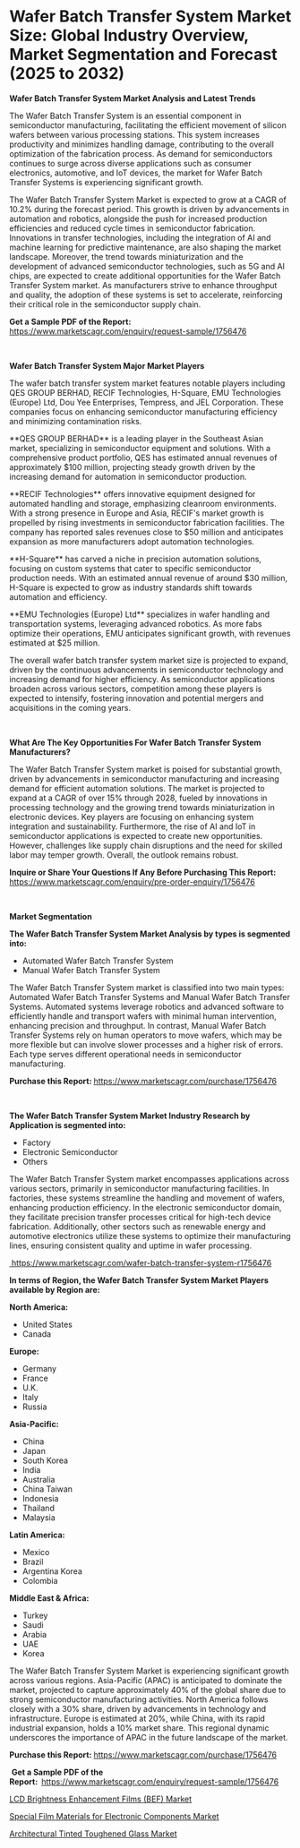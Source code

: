 <p><h1>Wafer Batch Transfer System Market Size: Global Industry Overview, Market Segmentation and Forecast (2025 to 2032)</h1></p><p><strong>Wafer Batch Transfer System Market Analysis and Latest Trends</strong></p>
<p><p>The Wafer Batch Transfer System is an essential component in semiconductor manufacturing, facilitating the efficient movement of silicon wafers between various processing stations. This system increases productivity and minimizes handling damage, contributing to the overall optimization of the fabrication process. As demand for semiconductors continues to surge across diverse applications such as consumer electronics, automotive, and IoT devices, the market for Wafer Batch Transfer Systems is experiencing significant growth.</p><p>The Wafer Batch Transfer System Market is expected to grow at a CAGR of 10.2% during the forecast period. This growth is driven by advancements in automation and robotics, alongside the push for increased production efficiencies and reduced cycle times in semiconductor fabrication. Innovations in transfer technologies, including the integration of AI and machine learning for predictive maintenance, are also shaping the market landscape. Moreover, the trend towards miniaturization and the development of advanced semiconductor technologies, such as 5G and AI chips, are expected to create additional opportunities for the Wafer Batch Transfer System market. As manufacturers strive to enhance throughput and quality, the adoption of these systems is set to accelerate, reinforcing their critical role in the semiconductor supply chain.</p></p>
<p><strong>Get a Sample PDF of the Report:&nbsp;</strong> <a href="https://www.marketscagr.com/enquiry/request-sample/1756476?utm_campaign=2136&utm_medium=2&utm_source=Github&utm_content=ia&utm_term=06042025&utm_id=wafer-batch-transfer-system">https://www.marketscagr.com/enquiry/request-sample/1756476</a></p>
<p>&nbsp;</p>
<p><strong>Wafer Batch Transfer System Major Market Players</strong></p>
<p><p>The wafer batch transfer system market features notable players including QES GROUP BERHAD, RECIF Technologies, H-Square, EMU Technologies (Europe) Ltd, Dou Yee Enterprises, Tempress, and JEL Corporation. These companies focus on enhancing semiconductor manufacturing efficiency and minimizing contamination risks.</p><p>**QES GROUP BERHAD** is a leading player in the Southeast Asian market, specializing in semiconductor equipment and solutions. With a comprehensive product portfolio, QES has estimated annual revenues of approximately $100 million, projecting steady growth driven by the increasing demand for automation in semiconductor production.</p><p>**RECIF Technologies** offers innovative equipment designed for automated handling and storage, emphasizing cleanroom environments. With a strong presence in Europe and Asia, RECIF's market growth is propelled by rising investments in semiconductor fabrication facilities. The company has reported sales revenues close to $50 million and anticipates expansion as more manufacturers adopt automation technologies.</p><p>**H-Square** has carved a niche in precision automation solutions, focusing on custom systems that cater to specific semiconductor production needs. With an estimated annual revenue of around $30 million, H-Square is expected to grow as industry standards shift towards automation and efficiency.</p><p>**EMU Technologies (Europe) Ltd** specializes in wafer handling and transportation systems, leveraging advanced robotics. As more fabs optimize their operations, EMU anticipates significant growth, with revenues estimated at $25 million.</p><p>The overall wafer batch transfer system market size is projected to expand, driven by the continuous advancements in semiconductor technology and increasing demand for higher efficiency. As semiconductor applications broaden across various sectors, competition among these players is expected to intensify, fostering innovation and potential mergers and acquisitions in the coming years.</p></p>
<p>&nbsp;</p>
<p><strong>What Are The Key Opportunities For Wafer Batch Transfer System Manufacturers?</strong></p>
<p><p>The Wafer Batch Transfer System market is poised for substantial growth, driven by advancements in semiconductor manufacturing and increasing demand for efficient automation solutions. The market is projected to expand at a CAGR of over 15% through 2028, fueled by innovations in processing technology and the growing trend towards miniaturization in electronic devices. Key players are focusing on enhancing system integration and sustainability. Furthermore, the rise of AI and IoT in semiconductor applications is expected to create new opportunities. However, challenges like supply chain disruptions and the need for skilled labor may temper growth. Overall, the outlook remains robust.</p></p>
<p><strong>Inquire or Share Your Questions If Any Before Purchasing This Report:</strong> <a href="https://www.marketscagr.com/enquiry/pre-order-enquiry/1756476?utm_campaign=2136&utm_medium=2&utm_source=Github&utm_content=ia&utm_term=06042025&utm_id=wafer-batch-transfer-system">https://www.marketscagr.com/enquiry/pre-order-enquiry/1756476</a></p>
<p>&nbsp;</p>
<p><strong>Market Segmentation</strong></p>
<p><strong>The Wafer Batch Transfer System Market Analysis by types is segmented into:</strong></p>
<p><ul><li>Automated Wafer Batch Transfer System</li><li>Manual Wafer Batch Transfer System</li></ul></p>
<p><p>The Wafer Batch Transfer System market is classified into two main types: Automated Wafer Batch Transfer Systems and Manual Wafer Batch Transfer Systems. Automated systems leverage robotics and advanced software to efficiently handle and transport wafers with minimal human intervention, enhancing precision and throughput. In contrast, Manual Wafer Batch Transfer Systems rely on human operators to move wafers, which may be more flexible but can involve slower processes and a higher risk of errors. Each type serves different operational needs in semiconductor manufacturing.</p></p>
<p><strong>Purchase this Report:&nbsp;</strong><a href="https://www.marketscagr.com/purchase/1756476?utm_campaign=2136&utm_medium=2&utm_source=Github&utm_content=ia&utm_term=06042025&utm_id=wafer-batch-transfer-system">https://www.marketscagr.com/purchase/1756476</a></p>
<p>&nbsp;</p>
<p><strong>The Wafer Batch Transfer System Market Industry Research by Application is segmented into:</strong></p>
<p><ul><li>Factory</li><li>Electronic Semiconductor</li><li>Others</li></ul></p>
<p><p>The Wafer Batch Transfer System market encompasses applications across various sectors, primarily in semiconductor manufacturing facilities. In factories, these systems streamline the handling and movement of wafers, enhancing production efficiency. In the electronic semiconductor domain, they facilitate precision transfer processes critical for high-tech device fabrication. Additionally, other sectors such as renewable energy and automotive electronics utilize these systems to optimize their manufacturing lines, ensuring consistent quality and uptime in wafer processing.</p></p>
<p><a href="https://www.marketscagr.com/wafer-batch-transfer-system-r1756476?utm_campaign=2136&utm_medium=2&utm_source=Github&utm_content=ia&utm_term=06042025&utm_id=wafer-batch-transfer-system">&nbsp;https://www.marketscagr.com/wafer-batch-transfer-system-r1756476</a></p>
<p><strong>In terms of Region, the Wafer Batch Transfer System Market Players available by Region are:</strong></p>
<p>
    <p> <strong> North America: </strong>
        <ul>
            <li>United States</li>
            <li>Canada</li>
        </ul>
        </p> 
    <p> <strong> Europe: </strong>
        <ul>
            <li>Germany</li>
            <li>France</li>
            <li>U.K.</li>
            <li>Italy</li>
            <li>Russia</li>
        </ul>
        </p> 
    <p> <strong> Asia-Pacific: </strong>
        <ul>
            <li>China</li>
            <li>Japan</li>
            <li>South Korea</li>
            <li>India</li>
            <li>Australia</li>
            <li>China Taiwan</li>
            <li>Indonesia</li>
            <li>Thailand</li>
            <li>Malaysia</li>
        </ul>
        </p> 
    <p> <strong> Latin America: </strong>
        <ul>
            <li>Mexico</li>
            <li>Brazil</li>
            <li>Argentina Korea</li>
            <li>Colombia</li>
        </ul>
        </p> 
    <p> <strong> Middle East & Africa: </strong>
        <ul>
            <li>Turkey</li>
            <li>Saudi</li>
            <li>Arabia</li>
            <li>UAE</li>
            <li>Korea</li>
        </ul>
    </p>
    </p>
<p><p>The Wafer Batch Transfer System Market is experiencing significant growth across various regions. Asia-Pacific (APAC) is anticipated to dominate the market, projected to capture approximately 40% of the global share due to strong semiconductor manufacturing activities. North America follows closely with a 30% share, driven by advancements in technology and infrastructure. Europe is estimated at 20%, while China, with its rapid industrial expansion, holds a 10% market share. This regional dynamic underscores the importance of APAC in the future landscape of the market.</p></p>
<p><strong>Purchase this Report: </strong><a href="https://www.marketscagr.com/purchase/1756476?utm_campaign=2136&utm_medium=2&utm_source=Github&utm_content=ia&utm_term=06042025&utm_id=wafer-batch-transfer-system">https://www.marketscagr.com/purchase/1756476</a></p>
<p>&nbsp;<strong>Get a Sample PDF of the Report:&nbsp;&nbsp;</strong><a href="https://www.marketscagr.com/enquiry/request-sample/1756476?utm_campaign=2136&utm_medium=2&utm_source=Github&utm_content=ia&utm_term=06042025&utm_id=wafer-batch-transfer-system">https://www.marketscagr.com/enquiry/request-sample/1756476</a></p>
<p><strong></strong></p>
<p><p><a href="https://github.com/krookplier6h/Market-Research-Report-List-1/blob/main/lcd-brightness-enhancement-films-bef-market.md?utm_campaign=2136&utm_medium=2&utm_source=Github&utm_content=ia&utm_term=06042025&utm_id=wafer-batch-transfer-system">LCD Brightness Enhancement Films (BEF) Market</a></p><p><a href="https://github.com/tona7vba/Market-Research-Report-List-1/blob/main/special-film-materials-for-electronic-components-market.md?utm_campaign=2136&utm_medium=2&utm_source=Github&utm_content=ia&utm_term=06042025&utm_id=wafer-batch-transfer-system">Special Film Materials for Electronic Components Market</a></p><p><a href="https://github.com/dringals/Market-Research-Report-List-7/blob/main/architectural-tinted-toughened-glass-market.md?utm_campaign=2136&utm_medium=2&utm_source=Github&utm_content=ia&utm_term=06042025&utm_id=wafer-batch-transfer-system">Architectural Tinted Toughened Glass Market</a></p></p>